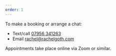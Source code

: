 ```yaml
---
order: 1
---
```

<div>
To make a booking or arrange a chat:
<ul>
   <li>Text/call <a href="tel:+447956341263">07956 341263</a>
   <li>Email <a href="mailto:rachel@rachelgoth.com">rachel@rachelgoth.com</a>
</ul>
</div>

Appointments take place online via Zoom or similar.
